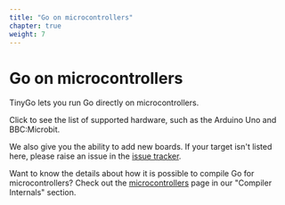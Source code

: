 ```yaml
---
title: "Go on microcontrollers"
chapter: true
weight: 7
---
```


# Go on microcontrollers

TinyGo lets you run Go directly on microcontrollers.

Click to see the list of supported hardware, such as the Arduino Uno and BBC:Microbit.

We also give you the ability to add new boards. If your target isn't listed here, please raise an issue in the [issue tracker](https://github.com/aykevl/tinygo/issues).

Want to know the details about how it is possible to compile Go for microcontrollers? Check out the [microcontrollers](../compiler-internals/microcontrollers/) page in our "Compiler Internals" section.
